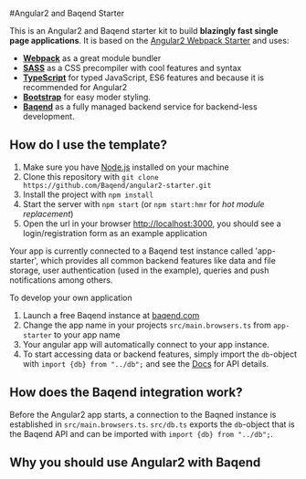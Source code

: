 #Angular2 and Baqend Starter

This is an Angular2 and Baqend starter kit to build **blazingly fast single page applications**. It is based on the [Angular2 Webpack Starter](https://github.com/AngularClass/angular2-webpack-starter) and uses:

* [**Webpack**](http://webpack.github.io) as a great module bundler
* [**SASS**](http://sass-lang.com) as a CSS precompiler with cool features and syntax
* [**TypeScript**](https://www.typescriptlang.org) for typed JavaScript, ES6 features and because it is recommended for Angular2
* [**Bootstrap**](http://getbootstrap.com) for easy moder styling.
* [**Baqend**](http://www.baqend.com) as a fully managed backend service for backend-less development.

## How do I use the template?

1. Make sure you have [Node.js](https://nodejs.org/en/) installed on your machine
2. Clone this repository with `git clone https://github.com/Baqend/angular2-starter.git`
3. Install the project with `npm install`
4. Start the server with `npm start` (or `npm start:hmr` for *hot module replacement*)
5. Open the url in your browser [http://localhost:3000](http://localhost:3000), you should see a login/registration form as an example application

Your app is currently connected to a Baqend test instance called 'app-starter', which provides all common backend features like data and file storage, user authentication (used in the example), queries and push notifications among others.

To develop your own application 

1. Launch a free Baqend instance at [baqend.com](http://dashboard.baqend.com/regirster)
2. Change the app name in your projects `src/main.browsers.ts` from `app-starter` to your app name
3. Your angular app will automatically connect to your app instance.
4. To start accessing data or backend features, simply import the `db`-object with `import {db} from "../db";` and see the [Docs](http://www.baqend.com/guide/#accessing-data) for API details. 


## How does the Baqend integration work?

Before the Angular2 app starts, a connection to the Baqned instance is established in `src/main.browsers.ts`. `src/db.ts` exports the `db`-object that is the Baqend API and can be imported with `import {db} from "../db";`.

## Why you should use Angular2 with Baqend
